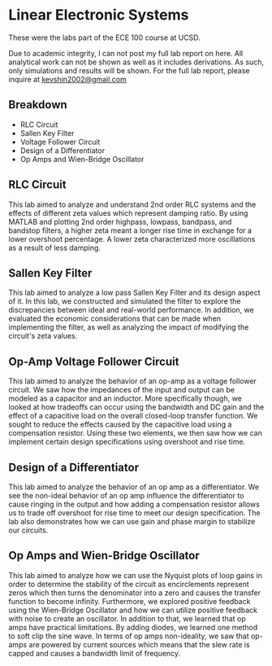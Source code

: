 # Linear Electronic Systems
These were the labs part of the ECE 100 course at UCSD. 

Due to academic integrity, I can not post my full lab report on here. All analytical work can not be shown as well as it includes derivations. As such, only simulations and results will be shown. For the full lab report, please inquire at kevshin2002@gmail.com

## Breakdown
- RLC Circuit
- Sallen Key Filter 
- Voltage Follower Circuit
- Design of a Differentiator
- Op Amps and Wien-Bridge Oscillator

## RLC Circuit
This lab aimed to analyze and understand 2nd order RLC systems and the effects of different zeta values which represent damping ratio. By using MATLAB and plotting 2nd order highpass, lowpass, bandpass, and bandstop filters, a higher zeta meant a longer rise time in exchange for a lower overshoot percentage. A lower zeta characterized more oscillations as a result of less damping.


## Sallen Key Filter
This lab aimed to analyze a low pass Sallen Key Filter and its design aspect of it. In this lab, we constructed and simulated the filter to explore the discrepancies between ideal and real-world performance. In addition, we evaluated the economic considerations that can be made when implementing the filter, as well as analyzing the impact of modifying the circuit's zeta values.

## Op-Amp Voltage Follower Circuit
This lab aimed to analyze the behavior of an op-amp as a voltage follower circuit. We saw how the impedances of the input and output can be modeled as a capacitor and an inductor. More specifically though, we looked at how tradeoffs can occur using the bandwidth and DC gain and the effect of a capacitive load on the overall closed-loop transfer function. We sought to reduce the effects caused by the capacitive load using a compensation resistor. Using these two elements, we then saw how we can implement certain design specifications using overshoot and rise time.

## Design of a Differentiator
This lab aimed to analyze the behavior of an op amp as a differentiator. We see the non-ideal behavior of an op amp influence the differentiator to cause ringing in the output and how adding a compensation resistor allows us to trade off overshoot for rise time to meet our design specification. The lab also demonstrates how we can use gain and phase margin to stabilize our circuits.

## Op Amps and Wien-Bridge Oscillator
This lab aimed to analyze how we can use the Nyquist plots of loop gains in order to determine the stability of the circuit as encirclements represent zeros which then turns the denominator into a zero and causes the transfer function to become infinity. Furthermore, we explored positive feedback using the Wien-Bridge Oscillator and how we can utilize positive feedback with noise to create an oscillator. In addition to that, we learned that op amps have practical limitations. By adding diodes, we learned one method to soft clip the sine wave. In terms of op amps non-ideality, we saw that op-amps are powered by current sources which means that the slew rate is capped and causes a bandwidth limit of frequency.